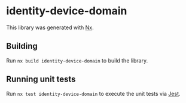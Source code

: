 # identity-device-domain

This library was generated with [Nx](https://nx.dev).

## Building

Run `nx build identity-device-domain` to build the library.

## Running unit tests

Run `nx test identity-device-domain` to execute the unit tests via [Jest](https://jestjs.io).
